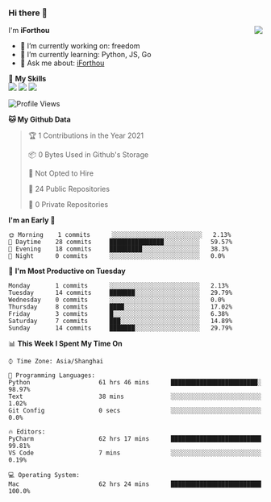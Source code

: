 ### Hi there 👋

<a href="#">
  <img align="right" src="https://github-readme-stats.vercel.app/api?username=iforthou&count_private=true&show_icons=true&bg_color=15,f2f7fd,E0EAFC" />
</a>

I'm **iForthou**

- 🔭 I’m currently working on: freedom
- 🌱 I’m currently learning: Python, JS, Go
- 💬 Ask me about: [iForthou](https://iforthou.com)

🌟 **My Skills**  
![](https://img.shields.io/badge/-Python-3e74a2?style=flat-square&logo=Python&logoColor=fff)
![](https://img.shields.io/badge/-Docker-2496ED?style=flat-square&logo=Docker&logoColor=fff)
![](https://img.shields.io/badge/-Linux-000000?style=flat-square&logo=Linux&logoColor=fff)

<!--START_SECTION:waka-->
![Profile Views](http://img.shields.io/badge/Profile%20Views-0-blue)

**🐱 My Github Data** 

> 🏆 1 Contributions in the Year 2021
 > 
> 📦 0 Bytes Used in Github's Storage 
 > 
> 🚫 Not Opted to Hire
 > 
> 📜 24 Public Repositories 
 > 
> 🔑 0 Private Repositories  
 > 
**I'm an Early 🐤** 

```text
🌞 Morning    1 commits      ░░░░░░░░░░░░░░░░░░░░░░░░░   2.13% 
🌆 Daytime    28 commits     ███████████████░░░░░░░░░░   59.57% 
🌃 Evening    18 commits     █████████░░░░░░░░░░░░░░░░   38.3% 
🌙 Night      0 commits      ░░░░░░░░░░░░░░░░░░░░░░░░░   0.0%

```
📅 **I'm Most Productive on Tuesday** 

```text
Monday       1 commits      ░░░░░░░░░░░░░░░░░░░░░░░░░   2.13% 
Tuesday      14 commits     ███████░░░░░░░░░░░░░░░░░░   29.79% 
Wednesday    0 commits      ░░░░░░░░░░░░░░░░░░░░░░░░░   0.0% 
Thursday     8 commits      ████░░░░░░░░░░░░░░░░░░░░░   17.02% 
Friday       3 commits      █░░░░░░░░░░░░░░░░░░░░░░░░   6.38% 
Saturday     7 commits      ███░░░░░░░░░░░░░░░░░░░░░░   14.89% 
Sunday       14 commits     ███████░░░░░░░░░░░░░░░░░░   29.79%

```


📊 **This Week I Spent My Time On** 

```text
⌚︎ Time Zone: Asia/Shanghai

💬 Programming Languages: 
Python                   61 hrs 46 mins      ████████████████████████░   98.97% 
Text                     38 mins             ░░░░░░░░░░░░░░░░░░░░░░░░░   1.02% 
Git Config               0 secs              ░░░░░░░░░░░░░░░░░░░░░░░░░   0.0%

🔥 Editors: 
PyCharm                  62 hrs 17 mins      █████████████████████████   99.81% 
VS Code                  7 mins              ░░░░░░░░░░░░░░░░░░░░░░░░░   0.19%

💻 Operating System: 
Mac                      62 hrs 24 mins      █████████████████████████   100.0%

```


<!--END_SECTION:waka-->

